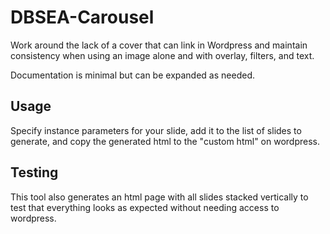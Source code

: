 # DBSEA-Carousel

Work around the lack of a cover that can link in Wordpress and maintain consistency when using an image alone and with overlay, filters, and text.

Documentation is minimal but can be expanded as needed.

## Usage
Specify instance parameters for your slide, add it to the list of slides to generate, and copy the generated html to the "custom html" on wordpress.

## Testing
This tool also generates an html page with all slides stacked vertically to test that everything looks as expected without needing access to wordpress.
